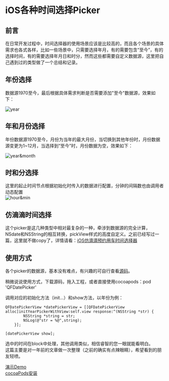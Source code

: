 # iOS各种时间选择Picker
## 前言
在日常开发过程中，时间选择器的使用场景应该是比较高的，而且各个场景的具体需求也各式各样，比如一些场景中，只需要选择年月，有的需要包含“至今”，有的选择时间，有的需要选择年月日和时分，然而这些都需要自定义数据源，这里把自己遇到过的类型做了一个总结和记录。  

## 年份选择
数据源1970至今，最后根据具体需求判断是否需要添加"至今"数据源，效果如下： 

![year](https://upload-images.jianshu.io/upload_images/2598795-e3ecd95c3700ab82.png)
  
## 年和月份选择  
年份数据源1970至今，月份为当年的最大月份，当切换到其他年份时，月份数据源变更为1~12月，当选择到“至今”时，月份数据为空，效果如下：  
  
![year&month](https://upload-images.jianshu.io/upload_images/2598795-496f71b93cbd8ad2.png)  

## 时和分选择 
这里的起止时间节点根据初始化时传入的数据进行配置，分钟的间隔数也由调用者动态配置   
![hour&min](https://upload-images.jianshu.io/upload_images/2598795-207f1ba8fdd35d41.png)

## 仿滴滴时间选择  
这个picker是这几种类型中相对最复杂的一种，牵涉到数据源的完全计算，NSdate和NSString的相互转换，pickView样式的高度自定义。之前已经写过一篇，这里就不做copy了，详情请看：[iOS仿滴滴预约用车时间选择器](https://juejin.im/post/5bf7a4ce51882550d05ca29a)  

## 使用方式  
各个picker的数据源，基本没有难点，有兴趣的可自行查看[源码](https://github.com/qingfengiOS/QFDatePickerView.git)。  

稍微说说使用方式，下载源码，拖入工程，或者直接使用cocoapods：pod 'QFDatePicker'

调用对应的初始化方法（init...）和show方法，以年份为例：  

```
QFDatePickerView *datePickerView = [[QFDatePickerView alloc]initYearPickerWithView:self.view response:^(NSString *str) {
        NSString *string = str;
        NSLog(@"str = %@",string);
    }];
    
[datePickerView show];
```
选中的时间在block中处理，其他调用类似，相信睿智的您一眼就能看明白。  
这篇主要是对一年前的文章做一次整理（之前的确实有点辣眼睛），希望看到的朋友轻喷。   

[演示Demo](https://github.com/qingfengiOS/QFDatePickerView)  
[cocoaPods安装](https://github.com/qingfengiOS/QFDatePicker)



